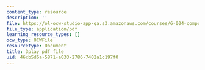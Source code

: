 ```yaml
---
content_type: resource
description: ''
file: https://ol-ocw-studio-app-qa.s3.amazonaws.com/courses/6-004-computation-structures-spring-2017/46cb5d6a5871a03327867402a1c197f0_p2DReFbW35c.pdf
file_type: application/pdf
learning_resource_types: []
ocw_type: OCWFile
resourcetype: Document
title: 3play pdf file
uid: 46cb5d6a-5871-a033-2786-7402a1c197f0
---
```

